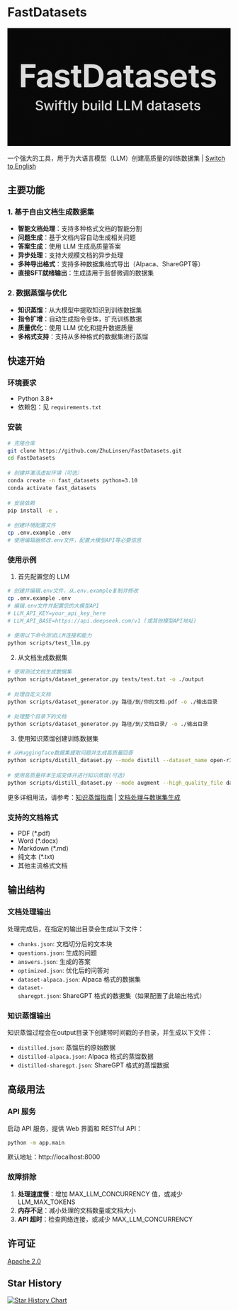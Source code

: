 # FastDatasets 

![FastDatasets](fastdatasets.png)

一个强大的工具，用于为大语言模型（LLM）创建高质量的训练数据集 | [Switch to English](README_en.md)

## 主要功能

### 1. 基于自由文档生成数据集
- **智能文档处理**：支持多种格式文档的智能分割
- **问题生成**：基于文档内容自动生成相关问题
- **答案生成**：使用 LLM 生成高质量答案
- **异步处理**：支持大规模文档的异步处理
- **多种导出格式**：支持多种数据集格式导出（Alpaca、ShareGPT等）
- **直接SFT就绪输出**：生成适用于监督微调的数据集

### 2. 数据蒸馏与优化
- **知识蒸馏**：从大模型中提取知识到训练数据集
- **指令扩增**：自动生成指令变体，扩充训练数据
- **质量优化**：使用 LLM 优化和提升数据质量
- **多格式支持**：支持从多种格式的数据集进行蒸馏


## 快速开始

### 环境要求

- Python 3.8+
- 依赖包：见 `requirements.txt`

### 安装

```bash
# 克隆仓库
git clone https://github.com/ZhuLinsen/FastDatasets.git
cd FastDatasets

# 创建并激活虚拟环境（可选）
conda create -n fast_datasets python=3.10
conda activate fast_datasets

# 安装依赖
pip install -e .

# 创建环境配置文件
cp .env.example .env
# 使用编辑器修改.env文件，配置大模型API等必要信息
```

### 使用示例

1. 首先配置您的 LLM
```bash
# 创建并编辑.env文件，从.env.example复制并修改
cp .env.example .env
# 编辑.env文件并配置您的大模型API
# LLM_API_KEY=your_api_key_here
# LLM_API_BASE=https://api.deepseek.com/v1 (或其他模型API地址)

# 使用以下命令测试LLM连接和能力
python scripts/test_llm.py
```

2. 从文档生成数据集
```bash
# 使用测试文档生成数据集
python scripts/dataset_generator.py tests/test.txt -o ./output

# 处理自定义文档
python scripts/dataset_generator.py 路径/到/你的文档.pdf -o ./输出目录

# 处理整个目录下的文档
python scripts/dataset_generator.py 路径/到/文档目录/ -o ./输出目录
```

3. 使用知识蒸馏创建训练数据集
```bash
# 从Huggingface数据集提取问题并生成高质量回答
python scripts/distill_dataset.py --mode distill --dataset_name open-r1/s1K-1.1 --sample_size 10

# 使用高质量样本生成变体并进行知识蒸馏(可选)
python scripts/distill_dataset.py --mode augment --high_quality_file data/high_quality_samples.json --num_aug 3
```

更多详细用法，请参考：[知识蒸馏指南](docs/knowledge_distillation.md) | [文档处理与数据集生成](docs/custom_data_conversion.md)

### 支持的文档格式

- PDF (*.pdf)
- Word (*.docx)
- Markdown (*.md)
- 纯文本 (*.txt)
- 其他主流格式文档

## 输出结构

### 文档处理输出
处理完成后，在指定的输出目录会生成以下文件：

- `chunks.json`: 文档切分后的文本块
- `questions.json`: 生成的问题
- `answers.json`: 生成的答案
- `optimized.json`: 优化后的问答对
- `dataset-alpaca.json`: Alpaca 格式的数据集
- `dataset-sharegpt.json`: ShareGPT 格式的数据集（如果配置了此输出格式）

### 知识蒸馏输出
知识蒸馏过程会在output目录下创建带时间戳的子目录，并生成以下文件：

- `distilled.json`: 蒸馏后的原始数据
- `distilled-alpaca.json`: Alpaca 格式的蒸馏数据
- `distilled-sharegpt.json`: ShareGPT 格式的蒸馏数据

## 高级用法

### API 服务

启动 API 服务，提供 Web 界面和 RESTful API：

```bash
python -m app.main
```

默认地址：http://localhost:8000

### 故障排除

1. **处理速度慢**：增加 MAX_LLM_CONCURRENCY 值，或减少 LLM_MAX_TOKENS
2. **内存不足**：减小处理的文档数量或文档大小
3. **API 超时**：检查网络连接，或减少 MAX_LLM_CONCURRENCY

## 许可证
[Apache 2.0](LICENSE)

## Star History

[![Star History Chart](https://api.star-history.com/svg?repos=ZhuLinsen/FastDatasets&type=Date)](https://www.star-history.com/#ZhuLinsen/FastDatasets&Date)

